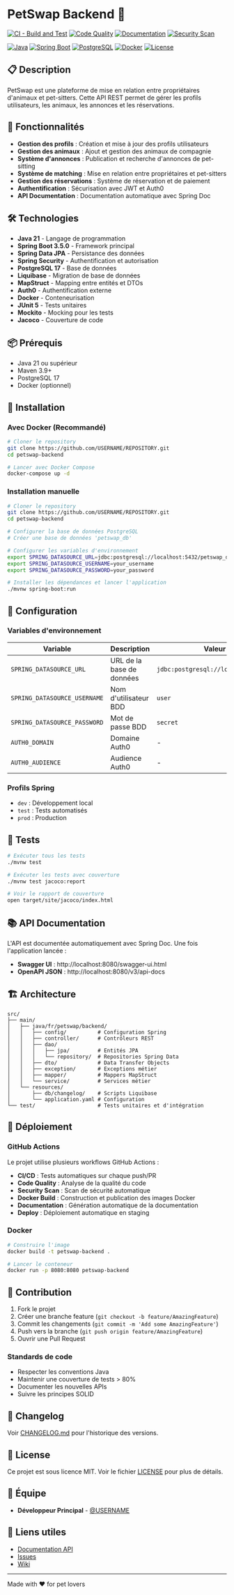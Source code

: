 # PetSwap Backend 🐾

[![CI - Build and Test](https://github.com/Pet-Swap/Backend/actions/workflows/ci.yml/badge.svg?branch=main)](https://github.com/Pet-Swap/Backend/actions/workflows/ci.yml)
[![Code Quality](https://github.com/Pet-Swap/Backend/actions/workflows/code-quality.yml/badge.svg?branch=main)](https://github.com/Pet-Swap/Backend/actions/workflows/code-quality.yml)
[![Documentation](https://github.com/Pet-Swap/Backend/actions/workflows/documentation.yml/badge.svg?branch=main)](https://github.com/Pet-Swap/Backend/actions/workflows/documentation.yml)
[![Security Scan](https://github.com/Pet-Swap/Backend/actions/workflows/security.yml/badge.svg?branch=main)](https://github.com/Pet-Swap/Backend/actions/workflows/security.yml)

[![Java](https://img.shields.io/badge/Java-21-orange.svg)](https://www.oracle.com/java/)
[![Spring Boot](https://img.shields.io/badge/Spring%20Boot-3.5.0-brightgreen.svg)](https://spring.io/projects/spring-boot)
[![PostgreSQL](https://img.shields.io/badge/PostgreSQL-17-blue.svg)](https://www.postgresql.org/)
[![Docker](https://img.shields.io/badge/Docker-enabled-blue.svg)](https://www.docker.com/)
[![License](https://img.shields.io/badge/License-MIT-yellow.svg)](LICENSE)

## 📋 Description

PetSwap est une plateforme de mise en relation entre propriétaires d'animaux et pet-sitters. Cette API REST permet de gérer les profils utilisateurs, les animaux, les annonces et les réservations.

## 🚀 Fonctionnalités

- **Gestion des profils** : Création et mise à jour des profils utilisateurs
- **Gestion des animaux** : Ajout et gestion des animaux de compagnie
- **Système d'annonces** : Publication et recherche d'annonces de pet-sitting
- **Système de matching** : Mise en relation entre propriétaires et pet-sitters
- **Gestion des réservations** : Système de réservation et de paiement
- **Authentification** : Sécurisation avec JWT et Auth0
- **API Documentation** : Documentation automatique avec Spring Doc

## 🛠️ Technologies

- **Java 21** - Langage de programmation
- **Spring Boot 3.5.0** - Framework principal
- **Spring Data JPA** - Persistance des données
- **Spring Security** - Authentification et autorisation
- **PostgreSQL 17** - Base de données
- **Liquibase** - Migration de base de données
- **MapStruct** - Mapping entre entités et DTOs
- **Auth0** - Authentification externe
- **Docker** - Conteneurisation
- **JUnit 5** - Tests unitaires
- **Mockito** - Mocking pour les tests
- **Jacoco** - Couverture de code

## 📦 Prérequis

- Java 21 ou supérieur
- Maven 3.9+
- PostgreSQL 17
- Docker (optionnel)

## 🔧 Installation

### Avec Docker (Recommandé)

```bash
# Cloner le repository
git clone https://github.com/USERNAME/REPOSITORY.git
cd petswap-backend

# Lancer avec Docker Compose
docker-compose up -d
```

### Installation manuelle

```bash
# Cloner le repository
git clone https://github.com/USERNAME/REPOSITORY.git
cd petswap-backend

# Configurer la base de données PostgreSQL
# Créer une base de données 'petswap_db'

# Configurer les variables d'environnement
export SPRING_DATASOURCE_URL=jdbc:postgresql://localhost:5432/petswap_db
export SPRING_DATASOURCE_USERNAME=your_username
export SPRING_DATASOURCE_PASSWORD=your_password

# Installer les dépendances et lancer l'application
./mvnw spring-boot:run
```

## 🔧 Configuration

### Variables d'environnement

| Variable | Description | Valeur par défaut |
|----------|-------------|-------------------|
| `SPRING_DATASOURCE_URL` | URL de la base de données | `jdbc:postgresql://localhost:5432/petswap_db` |
| `SPRING_DATASOURCE_USERNAME` | Nom d'utilisateur BDD | `user` |
| `SPRING_DATASOURCE_PASSWORD` | Mot de passe BDD | `secret` |
| `AUTH0_DOMAIN` | Domaine Auth0 | - |
| `AUTH0_AUDIENCE` | Audience Auth0 | - |

### Profils Spring

- `dev` : Développement local
- `test` : Tests automatisés
- `prod` : Production

## 🧪 Tests

```bash
# Exécuter tous les tests
./mvnw test

# Exécuter les tests avec couverture
./mvnw test jacoco:report

# Voir le rapport de couverture
open target/site/jacoco/index.html
```

## 📚 API Documentation

L'API est documentée automatiquement avec Spring Doc. Une fois l'application lancée :

- **Swagger UI** : http://localhost:8080/swagger-ui.html
- **OpenAPI JSON** : http://localhost:8080/v3/api-docs

## 🏗️ Architecture

```
src/
├── main/
│   ├── java/fr/petswap/backend/
│   │   ├── config/          # Configuration Spring
│   │   ├── controller/      # Contrôleurs REST
│   │   ├── dao/
│   │   │   ├── jpa/         # Entités JPA
│   │   │   └── repository/  # Repositories Spring Data
│   │   ├── dto/             # Data Transfer Objects
│   │   ├── exception/       # Exceptions métier
│   │   ├── mapper/          # Mappers MapStruct
│   │   └── service/         # Services métier
│   └── resources/
│       ├── db/changelog/    # Scripts Liquibase
│       └── application.yaml # Configuration
└── test/                    # Tests unitaires et d'intégration
```

## 🚀 Déploiement

### GitHub Actions

Le projet utilise plusieurs workflows GitHub Actions :

- **CI/CD** : Tests automatiques sur chaque push/PR
- **Code Quality** : Analyse de la qualité du code
- **Security Scan** : Scan de sécurité automatique
- **Docker Build** : Construction et publication des images Docker
- **Documentation** : Génération automatique de la documentation
- **Deploy** : Déploiement automatique en staging

### Docker

```bash
# Construire l'image
docker build -t petswap-backend .

# Lancer le conteneur
docker run -p 8080:8080 petswap-backend
```

## 🤝 Contribution

1. Fork le projet
2. Créer une branche feature (`git checkout -b feature/AmazingFeature`)
3. Commit les changements (`git commit -m 'Add some AmazingFeature'`)
4. Push vers la branche (`git push origin feature/AmazingFeature`)
5. Ouvrir une Pull Request

### Standards de code

- Respecter les conventions Java
- Maintenir une couverture de tests > 80%
- Documenter les nouvelles APIs
- Suivre les principes SOLID

## 📝 Changelog

Voir [CHANGELOG.md](CHANGELOG.md) pour l'historique des versions.

## 📄 License

Ce projet est sous licence MIT. Voir le fichier [LICENSE](LICENSE) pour plus de détails.

## 👥 Équipe

- **Développeur Principal** - [@USERNAME](https://github.com/USERNAME)

## 🔗 Liens utiles

- [Documentation API](https://petswap-api-docs.com)
- [Issues](https://github.com/USERNAME/REPOSITORY/issues)
- [Wiki](https://github.com/USERNAME/REPOSITORY/wiki)

---

Made with ❤️ for pet lovers

